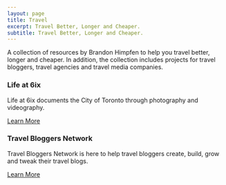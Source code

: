 ```yaml
---
layout: page
title: Travel
excerpt: Travel Better, Longer and Cheaper.
subtitle: Travel Better, Longer and Cheaper.
---
```


A collection of resources by Brandon Himpfen to help you travel better, longer and cheaper. In addition, the collection includes projects for travel bloggers, travel agencies and travel media companies.

### Life at 6ix

Life at 6ix documents the City of Toronto through photography and videography.

<a href="/life-at-6ix/" class="btn btn-success">Learn More</a>

### Travel Bloggers Network

Travel Bloggers Network is here to help travel bloggers create, build, grow and tweak their travel blogs.

<a href="/travel-bloggers-network/" class="btn btn-success">Learn More</a>